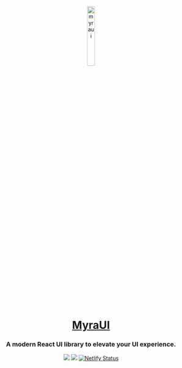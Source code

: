 <div align="center">
  <a href="https://github.com/myraui/myraui">
      <img width="20%" src="https://raw.githubusercontent.com/myraui/myraui/main/packages/storybook/public/images/logo/ms-icon-310x310.png" alt="myraui" />
      <h1 align="center">MyraUI</h1>
  </a>
<h3>A modern React UI library to elevate your UI experience.</h3>

<a href="https://codeclimate.com/github/myraui/myraui/test_coverage"><img src="https://api.codeclimate.com/v1/badges/b1592c0094e624fbbdfe/test_coverage" /></a>
<a href="https://codeclimate.com/github/myraui/myraui/maintainability"><img src="https://api.codeclimate.com/v1/badges/b1592c0094e624fbbdfe/maintainability" /></a>
[![Netlify Status](https://api.netlify.com/api/v1/badges/285ac792-450d-465c-bef4-9d4c92d66fb6/deploy-status)](https://app.netlify.com/sites/ephemeral-eclair-4befc3/deploys)
</div>
